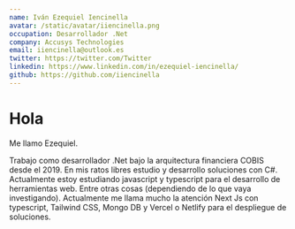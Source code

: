 ```yaml
---
name: Iván Ezequiel Iencinella
avatar: /static/avatar/iiencinella.png
occupation: Desarrollador .Net
company: Accusys Technologies
email: iiencinella@outlook.es
twitter: https://twitter.com/Twitter
linkedin: https://www.linkedin.com/in/ezequiel-iencinella/
github: https://github.com/iiencinella
---
```


# Hola

Me llamo Ezequiel.

Trabajo como desarrollador .Net bajo la arquitectura financiera COBIS desde el 2019. En mis ratos libres estudio y desarrollo soluciones con C#. Actualmente estoy estudiando javascript y typescript para el desarrollo de herramientas web. Entre otras cosas (dependiendo de lo que vaya investigando). Actualmente me llama mucho la atención Next Js con typescript, Tailwind CSS, Mongo DB y Vercel o Netlify para el despliegue de soluciones.
